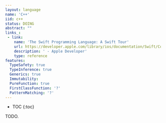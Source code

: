 ```yaml
---
layout: language
name: 'C++'
iid: c++
status: DOING
abstract: ""
links_:
 - link:
    name: 'The Swift Programming Language: A Swift Tour'
    url: https://developer.apple.com/library/ios/documentation/Swift/Conceptual/Swift_Programming_Language/GuidedTour.html#//apple_ref/doc/uid/TP40014097-CH2-ID1
    description: ' - Apple Developer'
    type: reference
features:
  TypeSafety: true
  TypeInference: true
  Generics: true
  Immutability:
  PureFunction: true
  FirstClassFunction: '?'
  PatternMatching: '?'
---
```


* TOC
{:toc}

TODO.
